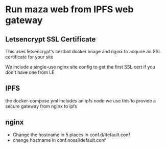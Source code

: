 # Run maza web from IPFS web gateway

## Letsencrypt SSL Certificate
This uses letsencrypt's certbot docker image and nginx to acquire 
an SSL certificate for your site

We include a single-use nginx site config to get the first SSL cert if 
you don't have one from LE




## IPFS
the docker-compose.yml includes an ipfs node 
we use this to provide a secure gateway from nginx to ipfs


## nginx 

   - Change the hostname in 5 places  in conf.d/default.conf
   - change hostname in conf.nossl/default.conf

 
